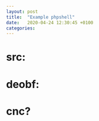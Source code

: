 ```yaml
---
layout: post
title:  "Example phpshell"
date:   2020-04-24 12:30:45 +0100
categories:
---
```


# src:

<script src="https://gist.github.com/delyee/bd017c6bb9473191b7eb312f1fce3d1d.js"></script>

# deobf:

<script src="https://gist.github.com/delyee/b564cb0b4d5230d748d6c6e0b83691eb.js"></script>

# cnc?

<blockquote class="imgur-embed-pub" lang="en" data-id="a/mpcPphv"><a href="//imgur.com/a/mpcPphv"></a></blockquote><script async src="//s.imgur.com/min/embed.js" charset="utf-8"></script>

